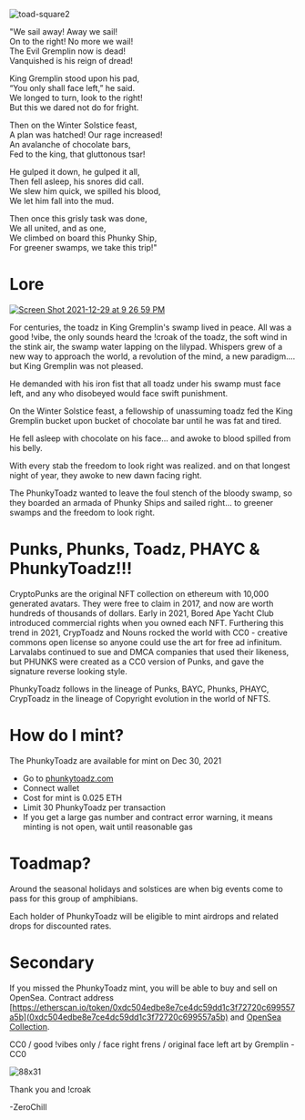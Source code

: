 ![toad-square2](https://user-images.githubusercontent.com/96514988/147785240-1cff1b91-6abe-4ba9-8e1f-85f8b878693d.png)

"We sail away! Away we sail!  
On to the right! No more we wail!  
The Evil Gremplin now is dead!  
Vanquished is his reign of dread!  

King Gremplin stood upon his pad,  
“You only shall face left,” he said.  
We longed to turn, look to the right!  
But this we dared not do for fright.  

Then on the Winter Solstice feast,  
A plan was hatched! Our rage increased!  
An avalanche of chocolate bars,  
Fed to the king, that gluttonous tsar!  

He gulped it down, he gulped it all,  
Then fell asleep, his snores did call.  
We slew him quick, we spilled his blood,  
We let him fall into the mud.

Then once this grisly task was done,  
We all united, and as one,  
We climbed on board this Phunky Ship,  
For greener swamps, we take this trip!"


# Lore

[![Screen Shot 2021-12-29 at 9 26 59 PM](https://user-images.githubusercontent.com/96514988/147724091-3ce3c732-381c-42d9-8c65-fa3ac0c4a20e.png)](https://www.youtube.com/watch?v=e55ug76ZIDI)


For centuries, the toadz in King Gremplin's swamp lived in peace. All was a good !vibe, the only sounds heard the !croak of the toadz, the soft wind in the stink air, the swamp water lapping on the lilypad. Whispers grew of a new way to approach the world, a revolution of the mind, a new paradigm.... but King Gremplin was not pleased.

He demanded with his iron fist that all toadz under his swamp must face left, and any who disobeyed would face swift punishment.

On the Winter Solstice feast, a fellowship of unassuming toadz fed the King Gremplin bucket upon bucket of chocolate bar until he was fat and tired.

He fell asleep with chocolate on his face... and awoke to blood spilled from his belly.

With every stab the freedom to look right was realized. and on that longest night of year, they awoke to new dawn facing right.

The PhunkyToadz wanted to leave the foul stench of the bloody swamp, so they boarded an armada of Phunky Ships and sailed right... to greener swamps and the freedom to look right.


# Punks, Phunks, Toadz, PHAYC & PhunkyToadz!!!

CryptoPunks are the original NFT collection on ethereum with 10,000 generated avatars. They were free to claim in 2017, and now are worth hundreds of thousands of dollars. Early in 2021, Bored Ape Yacht Club introduced commercial rights when you owned each NFT. Furthering this trend in 2021, CrypToadz and Nouns rocked the world with CC0 - creative commons open license so anyone could use the art for free ad infinitum. Larvalabs continued to sue and DMCA companies that used their likeness, but PHUNKS were created as a CC0 version of Punks, and gave the signature reverse looking style.

PhunkyToadz follows in the lineage of Punks, BAYC, Phunks, PHAYC, CrypToadz in the lineage of Copyright evolution in the world of NFTS.


# How do I mint?

The PhunkyToadz are available for mint on Dec 30, 2021

* Go to [phunkytoadz.com](https://phunkytoadz.com/)
* Connect wallet
* Cost for mint is 0.025 ETH
* Limit 30 PhunkyToadz per transaction
* If you get a large gas number and contract error warning, it means minting is not open, wait until reasonable gas



# Toadmap?

Around the seasonal holidays and solstices are when big events come to pass for this group of amphibians. 

Each holder of PhunkyToadz will be eligible to mint airdrops and related drops for discounted rates.


# Secondary

If you missed the PhunkyToadz mint, you will be able to buy and sell on OpenSea. Contract address [https://etherscan.io/token/0xdc504edbe8e7ce4dc59dd1c3f72720c699557a5b](0xdc504edbe8e7ce4dc59dd1c3f72720c699557a5b) and [OpenSea Collection](https://opensea.io/collection/phunky-toadz). 


CC0 / good !vibes only / face right frens / original face left art by Gremplin - CC0

![88x31](https://user-images.githubusercontent.com/96514988/147050178-6059d9e0-daa4-4243-b35f-43b7d924510a.png)


Thank you and !croak

-ZeroChill
